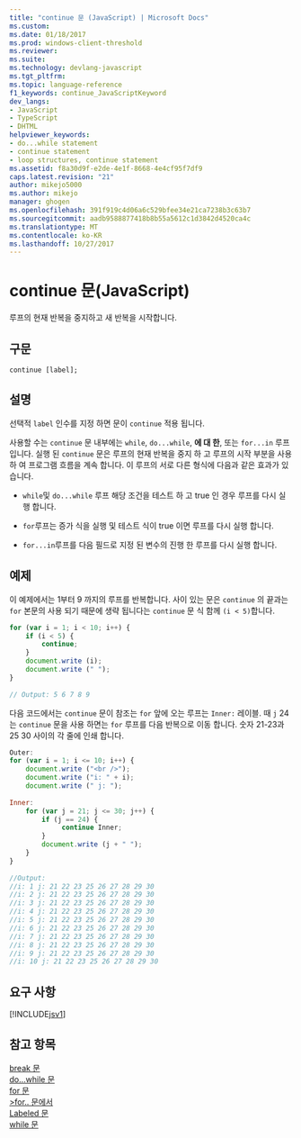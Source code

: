 ```yaml
---
title: "continue 문 (JavaScript) | Microsoft Docs"
ms.custom: 
ms.date: 01/18/2017
ms.prod: windows-client-threshold
ms.reviewer: 
ms.suite: 
ms.technology: devlang-javascript
ms.tgt_pltfrm: 
ms.topic: language-reference
f1_keywords: continue_JavaScriptKeyword
dev_langs:
- JavaScript
- TypeScript
- DHTML
helpviewer_keywords:
- do...while statement
- continue statement
- loop structures, continue statement
ms.assetid: f8a30d9f-e2de-4e1f-8668-4e4cf95f7df9
caps.latest.revision: "21"
author: mikejo5000
ms.author: mikejo
manager: ghogen
ms.openlocfilehash: 391f919c4d06a6c529bfee34e21ca7238b3c63b7
ms.sourcegitcommit: aadb9588877418b8b55a5612c1d3842d4520ca4c
ms.translationtype: MT
ms.contentlocale: ko-KR
ms.lasthandoff: 10/27/2017
---
```

# <a name="continue-statement-javascript"></a>continue 문(JavaScript)
루프의 현재 반복을 중지하고 새 반복을 시작합니다.  
  
## <a name="syntax"></a>구문  
  
```  
continue [label];  
```  
  
## <a name="remarks"></a>설명  
 선택적 `label` 인수를 지정 하면 문이 `continue` 적용 됩니다.  
  
 사용할 수는 `continue` 문 내부에는 `while`, `do...while`, **에 대 한**, 또는 `for...in` 루프입니다. 실행 된 `continue` 문은 루프의 현재 반복을 중지 하 고 루프의 시작 부분을 사용 하 여 프로그램 흐름을 계속 합니다. 이 루프의 서로 다른 형식에 다음과 같은 효과가 있습니다.  
  
-   `while`및 `do...while` 루프 해당 조건을 테스트 하 고 true 인 경우 루프를 다시 실행 합니다.  
  
-   `for`루프는 증가 식을 실행 및 테스트 식이 true 이면 루프를 다시 실행 합니다.  
  
-   `for...in`루프를 다음 필드로 지정 된 변수의 진행 한 루프를 다시 실행 합니다.  
  
## <a name="examples"></a>예제  
 이 예제에서는 1부터 9 까지의 루프를 반복합니다. 사이 있는 문은 `continue` 의 끝과는 `for` 본문의 사용 되기 때문에 생략 됩니다는 `continue` 문 식 함께 `(i < 5)`합니다.  
  
```JavaScript  
for (var i = 1; i < 10; i++) {  
    if (i < 5) {  
        continue;  
    }  
    document.write (i);  
    document.write (" ");  
}  
  
// Output: 5 6 7 8 9  
```  
  
 다음 코드에서는 `continue` 문이 참조는 `for` 앞에 오는 루프는 `Inner:` 레이블. 때 `j` 24는 `continue` 문을 사용 하면는 `for` 루프를 다음 반복으로 이동 합니다. 숫자 21-23과 25 30 사이의 각 줄에 인쇄 합니다.  
  
```JavaScript  
Outer:  
for (var i = 1; i <= 10; i++) {  
    document.write ("<br />");  
    document.write ("i: " + i);  
    document.write (" j: ");  
  
Inner:  
    for (var j = 21; j <= 30; j++) {  
        if (j == 24) {  
             continue Inner;  
        }  
        document.write (j + " ");  
    }  
}  
  
//Output:  
//i: 1 j: 21 22 23 25 26 27 28 29 30   
//i: 2 j: 21 22 23 25 26 27 28 29 30   
//i: 3 j: 21 22 23 25 26 27 28 29 30   
//i: 4 j: 21 22 23 25 26 27 28 29 30   
//i: 5 j: 21 22 23 25 26 27 28 29 30   
//i: 6 j: 21 22 23 25 26 27 28 29 30   
//i: 7 j: 21 22 23 25 26 27 28 29 30   
//i: 8 j: 21 22 23 25 26 27 28 29 30   
//i: 9 j: 21 22 23 25 26 27 28 29 30   
//i: 10 j: 21 22 23 25 26 27 28 29 30  
```  
  
## <a name="requirements"></a>요구 사항  
 [!INCLUDE[jsv1](../../javascript/misc/includes/jsv1-md.md)]  
  
## <a name="see-also"></a>참고 항목  
 [break 문](../../javascript/reference/break-statement-javascript.md)   
 [do...while 문](../../javascript/reference/do-dot-dot-dot-while-statement-javascript.md)   
 [for 문](../../javascript/reference/for-statement-javascript.md)   
 [>for.. 문에서](../../javascript/reference/for-dot-dot-dot-in-statement-javascript.md)   
 [Labeled 문](../../javascript/reference/labeled-statement-javascript.md)   
 [while 문](../../javascript/reference/while-statement-javascript.md)